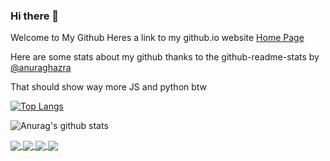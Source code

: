### Hi there 👋
Welcome to My Github
Heres a link to my github.io website 
<a href="https://BrendanSD3.github.io/">Home Page</a>


Here are some stats about my github thanks to the github-readme-stats by <a href="https://github.com/anuraghazra">@anuraghazra</a>

That should show way more JS and python btw


[![Top Langs](https://github-readme-stats.vercel.app/api/top-langs/?username=BrendanSD3&count_private=true&layout=compact&hide=jupyter%20notebook&langs_count=10)](https://github.com/anuraghazra/github-readme-stats)


![Anurag's github stats](https://github-readme-stats.vercel.app/api?username=BrendanSD3&show_icons=true&theme=radical&count_private=true&custom_title=My%20stats%20including%20Private%20Repos)




<a href="https://github.com/BrendanSD3/">
  <img align="center" src="https://github-readme-stats.vercel.app/api/top-langs/?username=BrendanSD3&count_private=true&layout=compact&hide=jupyter%20notebook&langs_count=10"/>
</a>
<a href="https://github.com/BrendanSD3/">
  <img align="center" src="https://github-readme-stats.vercel.app/api?username=BrendanSD3&show_icons=true&theme=radical&count_private=true&custom_title=My%20stats%20including%20Private%20Repos" />
</a>
<a href="https://github.com/BrendanSD3/AngularJSAPI">
  <img align="center" src="https://github-readme-stats.vercel.app/api/pin/?username=BrendanSD3&repo=Fullstack-JS" />
</a>
<a href="https://github.com/BrendanSD3/Fullstack-JS">
  <img align="center" src="https://github-readme-stats.vercel.app/api/pin/?username=BrendanSD3&repo=AngularJSAPI" />
</a>

<!--
**BrendanSD3/BrendanSD3** is a ✨ _special_ ✨ repository because its `README.md` (this file) appears on your GitHub profile.

Here are some ideas to get you started:

- 🔭 I’m currently working on ...
- 🌱 I’m currently learning ...
- 👯 I’m looking to collaborate on ...
- 🤔 I’m looking for help with ...
- 💬 Ask me about ...
- 📫 How to reach me: ...
- 😄 Pronouns: ...
- ⚡ Fun fact: ...
-->
